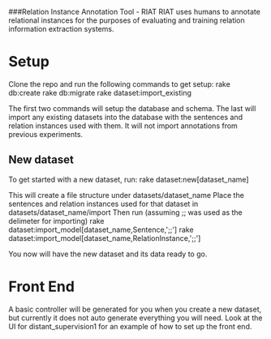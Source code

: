 ###Relation Instance Annotation Tool - RIAT
RIAT uses humans to annotate relational instances for the purposes of evaluating and training relation information extraction systems.

# Setup
Clone the repo and run the following commands to get setup:
rake db:create
rake db:migrate
rake dataset:import_existing

The first two commands will setup the database and schema. The last will import any existing datasets into the database with the sentences and relation instances used with them. It will not import annotations from previous experiments.

## New dataset
To get started with a new dataset, run:
rake dataset:new[dataset_name]

This will create a file structure under datasets/dataset_name
Place the sentences and relation instances used for that dataset in datasets/dataset_name/import
Then run (assuming ;; was used as the delimeter for importing)
rake dataset:import_model[dataset_name,Sentence,';;']
rake dataset:import_model[dataset_name,RelationInstance,';;']

You now will have the new dataset and its data ready to go. 

# Front End
A basic controller will be generated for you when you create a new dataset, but currently it does not auto generate everything you will need. Look at the UI for distant_supervision1 for an example of how to set up the front end.
